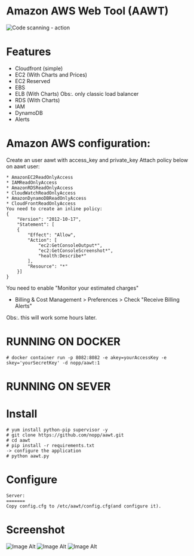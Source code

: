 # Amazon AWS Web Tool (AAWT)

![Code scanning - action](https://github.com/nopp/aawt/workflows/Code%20scanning%20-%20action/badge.svg)

Features
========
* Cloudfront (simple)
* EC2 (With Charts and Prices)
* EC2 Reserved
* EBS
* ELB (With Charts) Obs:. only classic load balancer
* RDS (With Charts)
* IAM
* DynamoDB
* Alerts

Amazon AWS configuration:
========================
Create an user aawt with access_key and private_key
Attach policy below on aawt user:

	* AmazonEC2ReadOnlyAccess
	* IAMReadOnlyAccess
	* AmazonRDSReadOnlyAccess
	* CloudWatchReadOnlyAccess
	* AmazonDynamoDBReadOnlyAccess
	* CloudFrontReadOnlyAccess
	You need to create an inline policy:	
	{
	    "Version": "2012-10-17",
	    "Statement": [
		{
		    "Effect": "Allow",
		    "Action": [
				"ec2:GetConsoleOutput*",
				"ec2:GetConsoleScreenshot*",
				"health:Describe*"
		    ],
		    "Resource": "*"
		}]
	}
	
You need to enable "Monitor your estimated charges"

* Billing & Cost Management > Preferences > Check "Receive Billing Alerts"

Obs:. this will work some hours later.


RUNNING ON DOCKER
=================

	# docker container run -p 8082:8082 -e akey=yourAccessKey -e skey='yourSecretKey' -d nopp/aawt:1

RUNNING ON SEVER
================
Install
=======
	# yum install python-pip supervisor -y
	# git clone https://github.com/nopp/aawt.git
	# cd aawt
	# pip install -r requirements.txt
	-> configure the application
	# python aawt.py

Configure
=========

	Server:
	=======
	Copy config.cfg to /etc/aawt/config.cfg(and configure it).
	
Screenshot
==========
![Image Alt](http://i67.tinypic.com/cl1t3.png)
![Image Alt](http://i66.tinypic.com/25ov0wk.png)
![Image Alt](http://i68.tinypic.com/33uap7s.png)
